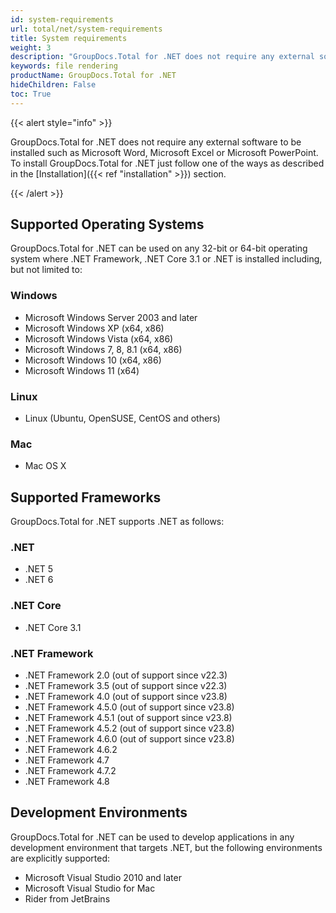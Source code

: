 ```yaml
---
id: system-requirements
url: total/net/system-requirements
title: System requirements
weight: 3
description: "GroupDocs.Total for .NET does not require any external software to be installed such as Microsoft Word, Microsoft Excel or Microsoft PowerPoint for file rendering."
keywords: file rendering
productName: GroupDocs.Total for .NET
hideChildren: False
toc: True
---
```

{{< alert style="info" >}}

GroupDocs.Total for .NET does not require any external software to be installed such as Microsoft Word, Microsoft Excel or Microsoft PowerPoint. To install GroupDocs.Total for .NET just follow one of the ways as described in the [Installation]({{< ref "installation" >}}) section.

{{< /alert >}}

## Supported Operating Systems

GroupDocs.Total for .NET can be used on any 32-bit or 64-bit operating system where .NET Framework, .NET Core 3.1 or .NET is installed including, but not limited to:

### Windows

* Microsoft Windows Server 2003 and later
* Microsoft Windows XP (x64, x86)
* Microsoft Windows Vista (x64, x86)
* Microsoft Windows 7, 8, 8.1 (x64, x86)
* Microsoft Windows 10 (x64, x86)
* Microsoft Windows 11 (x64)

### Linux

* Linux (Ubuntu, OpenSUSE, CentOS and others)

### Mac

* Mac OS X

## Supported Frameworks

GroupDocs.Total for .NET supports .NET as follows:

### .NET

* .NET 5
* .NET 6

### .NET Core

* .NET Core 3.1

### .NET Framework

* .NET Framework 2.0 (out of support since v22.3)
* .NET Framework 3.5 (out of support since v22.3)
* .NET Framework 4.0 (out of support since v23.8)
* .NET Framework 4.5.0 (out of support since v23.8)
* .NET Framework 4.5.1 (out of support since v23.8)
* .NET Framework 4.5.2 (out of support since v23.8)
* .NET Framework 4.6.0 (out of support since v23.8)
* .NET Framework 4.6.2
* .NET Framework 4.7
* .NET Framework 4.7.2
* .NET Framework 4.8

## Development Environments

GroupDocs.Total for .NET can be used to develop applications in any development environment that targets .NET, but the following environments are explicitly supported:

* Microsoft Visual Studio 2010 and later
* Microsoft Visual Studio for Mac
* Rider from JetBrains
